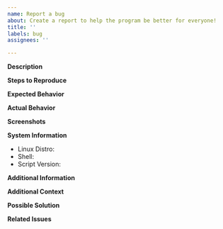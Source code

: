 ```yaml
---
name: Report a bug
about: Create a report to help the program be better for everyone!
title: ''
labels: bug
assignees: ''

---
```


<!--Thank you for creating a bug report for this program, remove every part below the sections (like "A clear and concise description of the bug") with the actual content! Including this text! -->

**Description**
<!-- A clear and concise description of the bug -->

**Steps to Reproduce**
<!-- Step 1 -->
<!-- Step 2 -->
<!-- Step 3 -->
<!-- ... -->

**Expected Behavior**
<!-- A clear and concise description of what you expected to happen -->

**Actual Behavior**
<!-- A clear and concise description of what actually happened -->

**Screenshots**
<!-- If applicable, add screenshots to help illustrate the problem -->

**System Information**

 - Linux Distro: <!-- e.g., Fedora 39 -->
 - Shell: <!-- e.g., Bash 5.1 -->
 - Script Version: <!-- e.g., v1.0 -->

**Additional Information**
<!-- Any other relevant information about your system or setup -->

**Additional Context**
<!-- Add any other context about the problem here -->

**Possible Solution**
<!-- If you have suggestions on how to fix the bug or what might be causing it -->

**Related Issues**
<!-- If applicable, link to related issues or previous discussions about the same bug -->
